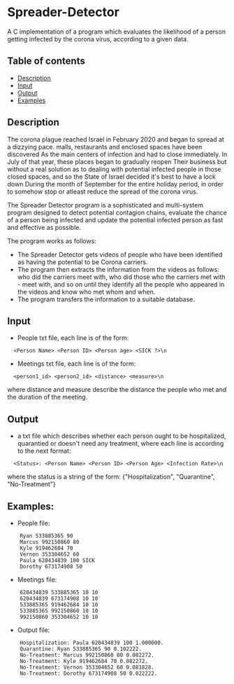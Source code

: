 # Spreader-Detector
A C implementation of a program which evaluates the likelihood of a person getting infected by the corona virus, according to a given data.

## Table of contents
* [Description](#description)
* [Input](#input)
* [Output](#output)
* [Examples](#examples)

## Description
The corona plague reached Israel in February 2020 and began to spread at a dizzying pace. malls, restaurants and enclosed spaces
have been discovered As the main centers of infection and had to close immediately. In July of that year, these places began to gradually reopen
Their business but without a real solution as to dealing with potential infected people in those closed spaces, and so the State of Israel
decided it's best to have a lock down During the month of September for the entire holiday period, in order to somehow stop or atleast
reduce the spread of the corona virus.

The Spreader Detector program is a sophisticated and multi-system program designed to detect potential contagion chains,
evaluate the chance of a person being infected and update the potential infected person as fast and effective as possible.

The program works as follows:
* The Spreader Detector gets videos of people who have been identified as having the potential to be Corona carriers.
* The program then extracts the information from the videos as follows: who did the carriers meet with, who did those who the carriers met with - meet with,
  and so on until they identify all the people who appeared in the videos and know who met whom and when.
* The program transfers the information to a suitable database.

## Input
* People txt file, each line is of the form:
``` 
  <Person Name> <Person ID> <Person age> <SICK ?>\n
```
* Meetings txt file, each line is of the form:
```
  <person1_id> <person2_id> <distance> <measure>\n
```
  where distance and measure describe the distance the people who met and the duration of the meeting.

## Output
* a txt file which describes whether each person ought to be hospitalized, quarantied or doesn't need any treatment,
  where each line is according to the next format:
```
  <Status>: <Person Name> <Person ID> <Person Age> <Infection Rate>\n
```
  where the status is a string of the form: {"Hospitalization", "Quarantine", "No-Treatment"}

## Examples:
* People file:
```
    Ryan 533885365 90
    Marcus 992150860 80
    Kyle 919462684 70
    Vernon 353304652 60
    Paula 620434839 100 SICK
    Dorothy 673174908 50
```
* Meetings file:
```
    620434839 533885365 10 10
    620434839 673174908 10 10
    533885365 919462684 10 10
    533885365 992150860 10 10
    992150860 353304652 10 10
```
* Output file:
```
    Hospitalization: Paula 620434839 100 1.000000.
    Quarantine: Ryan 533885365 90 0.102222.
    No-Treatment: Marcus 992150860 80 0.082272.
    No-Treatment: Kyle 919462684 70 0.082272.
    No-Treatment: Vernon 353304652 60 0.081828.
    No-Treatment: Dorothy 673174908 50 0.022222.
```
